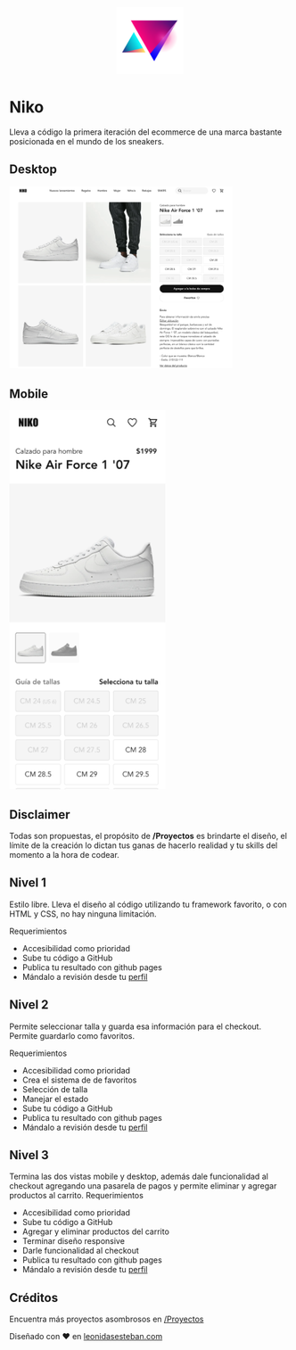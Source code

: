 <div align="center">
<a href="https://leonidasesteban.com/proyectos">
  <img width="120px"  src="https://raw.githubusercontent.com/no-te-rindas/logo/main/Logo/LeonidasEsteban-destello-envolvente-cuadrada.png" />
</a>
</div>

# Niko

Lleva a código la primera iteración del ecommerce de una marca bastante posicionada en el mundo de los sneakers.

## Desktop

<img width="400px"  src="https://github.com/no-te-rindas/imagenes/blob/main/Readmes/niko/niko-desktop.png?raw=true"/>

## Mobile

<img width="280px"  src="https://github.com/no-te-rindas/imagenes/blob/main/Readmes/niko/niko-mobile.png?raw=true" />

## Disclaimer

Todas son propuestas, el propósito de **/Proyectos** es brindarte el diseño, el límite de la creación lo dictan tus ganas de hacerlo realidad y tu skills del momento a la hora de codear.

## Nivel 1

Estilo libre. Lleva el diseño al código utilizando tu framework favorito, o con HTML y CSS, no hay ninguna limitación.

Requerimientos

- Accesibilidad como prioridad
- Sube tu código a GitHub
- Publica tu resultado con github pages
- Mándalo a revisión desde tu [perfil](https://leonidasesteban.com/estudiante)

## Nivel 2

Permite seleccionar talla y guarda esa información para el checkout. Permite guardarlo como favoritos.

Requerimientos

- Accesibilidad como prioridad
- Crea el sistema de de favoritos
- Selección de talla
- Manejar el estado
- Sube tu código a GitHub
- Publica tu resultado con github pages
- Mándalo a revisión desde tu [perfil](https://leonidasesteban.com/estudiante)

## Nivel 3

Termina las dos vistas mobile y desktop, además dale funcionalidad al checkout agregando una pasarela de pagos y permite eliminar y agregar productos al carrito.
Requerimientos

- Accesibilidad como prioridad
- Sube tu código a GitHub
- Agregar y eliminar productos del carrito
- Terminar diseño responsive
- Darle funcionalidad al checkout
- Publica tu resultado con github pages
- Mándalo a revisión desde tu [perfil](https://leonidasesteban.com/estudiante)

## Créditos

Encuentra más proyectos asombrosos en [/Proyectos](https://leonidasesteban.com/proyectos)

Diseñado con ♥️ en [leonidasesteban.com](https://leonidasesteban.com)
